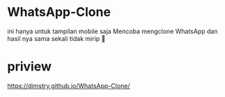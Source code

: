 # WhatsApp-Clone 
ini hanya untuk tampilan mobile saja
Mencoba mengclone WhatsApp dan hasil nya sama sekali tidak mirip 🙂
# priview
https://dimstry.github.io/WhatsApp-Clone/
